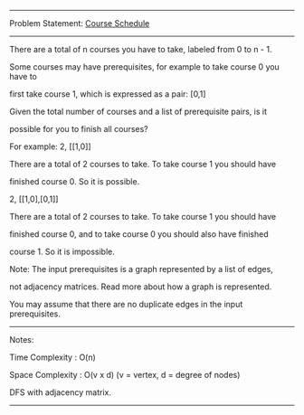 ******************************************************************************
Problem Statement: [Course Schedule](https://leetcode.com/problems/course-schedule)
******************************************************************************
There are a total of n courses you have to take, labeled from 0 to n - 1.

Some courses may have prerequisites, for example to take course 0 you have to

first take course 1, which is expressed as a pair: [0,1]

Given the total number of courses and a list of prerequisite pairs, is it

possible for you to finish all courses? 

For example: 2, [[1,0]]

There are a total of 2 courses to take. To take course 1 you should have

finished course 0. So it is possible.

2, [[1,0],[0,1]]

There are a total of 2 courses to take. To take course 1 you should have

finished course 0, and to take course 0 you should also have finished

course 1. So it is impossible.

Note: The input prerequisites is a graph represented by a list of edges, 

not adjacency matrices. Read more about how a graph is represented.

You may assume that there are no duplicate edges in the input prerequisites.

******************************************************************************
Notes:

Time Complexity : O(n)

Space Complexity : O(v x d) (v = vertex, d = degree of nodes)

DFS with adjacency matrix.

******************************************************************************

